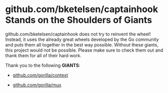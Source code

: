 # github.com/bketelsen/captainhook Stands on the Shoulders of Giants

github.com/bketelsen/captainhook does not try to reinvent the wheel! Instead, it uses the already great wheels developed by the Go community and puts them all together in the best way possible. Without these giants, this project would not be possible. Please make sure to check them out and thank them for all of their hard work.

Thank you to the following **GIANTS**:


* [github.com/gorilla/context](https://godoc.org/github.com/gorilla/context)

* [github.com/gorilla/mux](https://godoc.org/github.com/gorilla/mux)
